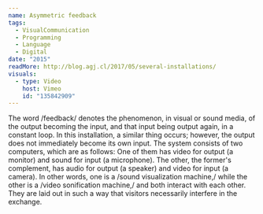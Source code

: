```yaml
---
name: Asymmetric feedback
tags:
  - VisualCommunication
  - Programming
  - Language
  - Digital
date: "2015"
readMore: http://blog.agj.cl/2017/05/several-installations/
visuals:
  - type: Video
    host: Vimeo
    id: "135842909"
---
```



The word /feedback/ denotes the phenomenon, in visual or sound media, of the output becoming the input, and that input being output again, in a constant loop. In this installation, a similar thing occurs; however, the output does not immediately become its own input. The system consists of two computers, which are as follows: One of them has video for output (a monitor) and sound for input (a microphone). The other, the former's complement, has audio for output (a speaker) and video for input (a camera). In other words, one is a /sound visualization machine,/ while the other is a /video sonification machine,/ and both interact with each other. They are laid out in such a way that visitors necessarily interfere in the exchange.
